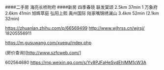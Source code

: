 ####二手房
  海亮长桥附府
####新房
  四季春晓
  联发棠颂 2.5km 37min 1
  万象府   2.6km 41min
  旭辉萃庭
  弘阳上熙
  禹州国际
  陆家嘴锦绣澜山 3.4km 52min (2.1km 32min)

  https://zhuanlan.zhihu.com/p/66569499
  http://www.wjhrss.cn/wjrsj/ 18205556911

  https://m.gusuwang.com/xuequ/index.php
  
  (房价查询)[http://www.szfcweb.com/]

  602564680
  https://mp.weixin.qq.com/s/Yv8PJFaHeSvdEhIMM1cW3A
